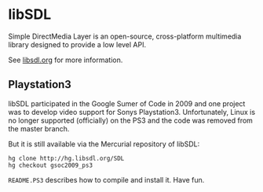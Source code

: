 libSDL
======

Simple DirectMedia Layer is an open-source, cross-platform multimedia library designed to provide a low level API.

See [libsdl.org](http://www.libsdl.org) for more information.

Playstation3
------

libSDL participated in the Google Sumer of Code in 2009 and one project was to develop video support for Sonys Playstation3. Unfortunately, Linux is no longer supported (officially) on the PS3 and the code was removed from the master branch.

But it is still available via the Mercurial repository of libSDL:

    hg clone http://hg.libsdl.org/SDL
    hg checkout gsoc2009_ps3

`README.PS3` describes how to compile and install it. Have fun.


